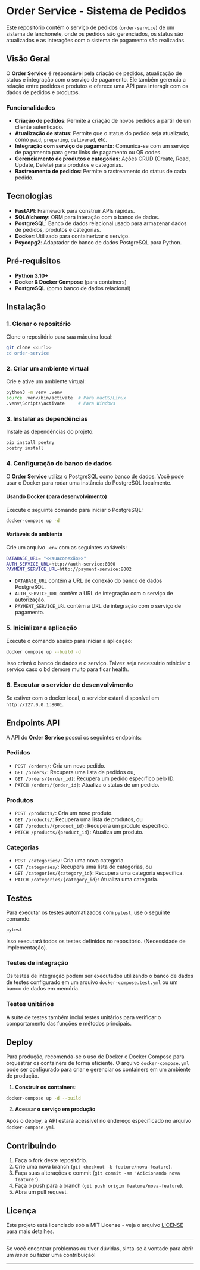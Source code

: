 # Order Service - Sistema de Pedidos

Este repositório contém o serviço de pedidos (`order-service`) de um sistema de lanchonete, onde os pedidos são gerenciados, os status são atualizados e as interações com o sistema de pagamento são realizadas.

## Visão Geral

O **Order Service** é responsável pela criação de pedidos, atualização de status e integração com o serviço de pagamento. Ele também gerencia a relação entre pedidos e produtos e oferece uma API para interagir com os dados de pedidos e produtos.

### Funcionalidades

- **Criação de pedidos**: Permite a criação de novos pedidos a partir de um cliente autenticado.
- **Atualização de status**: Permite que o status do pedido seja atualizado, como `paid`, `preparing`, `delivered`, etc.
- **Integração com serviço de pagamento**: Comunica-se com um serviço de pagamento para gerar links de pagamento ou QR codes.
- **Gerenciamento de produtos e categorias**: Ações CRUD (Create, Read, Update, Delete) para produtos e categorias.
- **Rastreamento de pedidos**: Permite o rastreamento do status de cada pedido.

## Tecnologias

- **FastAPI**: Framework para construir APIs rápidas.
- **SQLAlchemy**: ORM para interação com o banco de dados.
- **PostgreSQL**: Banco de dados relacional usado para armazenar dados de pedidos, produtos e categorias.
- **Docker**: Utilizado para containerizar o serviço.
- **Psycopg2**: Adaptador de banco de dados PostgreSQL para Python.

## Pré-requisitos

- **Python 3.10+**
- **Docker & Docker Compose** (para containers)
- **PostgreSQL** (como banco de dados relacional)

## Instalação

### 1. Clonar o repositório

Clone o repositório para sua máquina local:

```bash
git clone <<url>>
cd order-service
```

### 2. Criar um ambiente virtual

Crie e ative um ambiente virtual:

```bash
python3 -m venv .venv
source .venv/bin/activate  # Para macOS/Linux
.venv\Scripts\activate     # Para Windows
```

### 3. Instalar as dependências

Instale as dependências do projeto:

```bash
pip install poetry
poetry install
```

### 4. Configuração do banco de dados

O **Order Service** utiliza o PostgreSQL como banco de dados. Você pode usar o Docker para rodar uma instância do PostgreSQL localmente.

#### Usando Docker (para desenvolvimento)

Execute o seguinte comando para iniciar o PostgreSQL:

```bash
docker-compose up -d
```

#### Variáveis de ambiente

Crie um arquivo `.env` com as seguintes variáveis:

```bash
DATABASE_URL= "<<suaconexão>>"
AUTH_SERVICE_URL=http://auth-service:8000
PAYMENT_SERVICE_URL=http://payment-service:8002
```

- `DATABASE_URL` contém a URL de conexão do banco de dados PostgreSQL.
- `AUTH_SERVICE_URL` contém a URL de integração com o serviço de autorização.
- `PAYMENT_SERVICE_URL` contém a URL de integração com o serviço de pagamento.

### 5. Inicializar a aplicação

Execute o comando abaixo para iniciar a aplicação:

```bash
docker compose up --build -d
```

Isso criará o banco de dados e o serviço. Talvez seja necessário reiniciar o serviço caso o bd demore muito para ficar health.

### 6. Executar o servidor de desenvolvimento

Se estiver com o docker local, o servidor estará disponível em `http://127.0.0.1:8001`.

## Endpoints API

A API do **Order Service** possui os seguintes endpoints:

### Pedidos

- `POST /orders/`: Cria um novo pedido.
- `GET /orders/`: Recupera uma lista de pedidos ou,
- `GET /orders/{order_id}`: Recupera um pedido específico pelo ID.
- `PATCH /orders/{order_id}`: Atualiza o status de um pedido.

### Produtos

- `POST /products/`: Cria um novo produto.
- `GET /products/`: Recupera uma lista de produtos, ou
- `GET /products/{product_id}`: Recupera um produto específico.
- `PATCH /products/{product_id}`: Atualiza um produto.

### Categorias

- `POST /categories/`: Cria uma nova categoria.
- `GET /categories/`: Recupera uma lista de categorias, ou
- `GET /categories/{category_id}`: Recupera uma categoria específica.
- `PATCH /categories/{category_id}`: Atualiza uma categoria.

## Testes

Para executar os testes automatizados com `pytest`, use o seguinte comando:

```bash
pytest
```

Isso executará todos os testes definidos no repositório. (Necessidade de implementação).

### Testes de integração

Os testes de integração podem ser executados utilizando o banco de dados de testes configurado em um arquivo `docker-compose.test.yml` ou um banco de dados em memória.

### Testes unitários

A suíte de testes também inclui testes unitários para verificar o comportamento das funções e métodos principais.

## Deploy

Para produção, recomenda-se o uso de Docker e Docker Compose para orquestrar os containers de forma eficiente. O arquivo `docker-compose.yml` pode ser configurado para criar e gerenciar os containers em um ambiente de produção.

1. **Construir os containers**:

```bash
docker-compose up -d --build
```

2. **Acessar o serviço em produção**

Após o deploy, a API estará acessível no endereço especificado no arquivo `docker-compose.yml`.

## Contribuindo

1. Faça o fork deste repositório.
2. Crie uma nova branch (`git checkout -b feature/nova-feature`).
3. Faça suas alterações e commit (`git commit -am 'Adicionando nova feature'`).
4. Faça o push para a branch (`git push origin feature/nova-feature`).
5. Abra um pull request.

## Licença

Este projeto está licenciado sob a MIT License - veja o arquivo [LICENSE](LICENSE) para mais detalhes.

---

Se você encontrar problemas ou tiver dúvidas, sinta-se à vontade para abrir um *issue* ou fazer uma contribuição!

---
